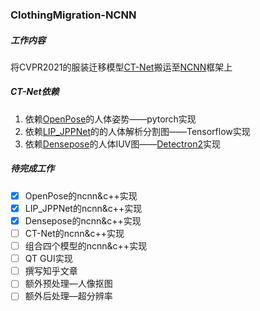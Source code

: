 ### ClothingMigration-NCNN
##### 工作内容
将CVPR2021的服装迁移模型[CT-Net](https://github.com/yf1019/CT-Net)搬运至[NCNN](https://github.com/Tencent/ncnn)框架上
##### CT-Net依赖
1. 依赖[OpenPose](https://github.com/Hzzone/pytorch-openpose)的人体姿势——pytorch实现
2. 依赖[LIP_JPPNet](https://github.com/Engineering-Course/LIP_JPPNet)的的人体解析分割图——Tensorflow实现
3. 依赖[Densepose](https://github.com/facebookresearch/detectron2/tree/main/projects/DensePose)的人体IUV图——[Detectron2](https://github.com/facebookresearch/detectron2)实现
##### 待完成工作
- [x] OpenPose的ncnn&c++实现
- [x] LIP_JPPNet的ncnn&c++实现
- [x] Densepose的ncnn&c++实现
- [ ] CT-Net的ncnn&c++实现
- [ ] 组合四个模型的ncnn&c++实现
- [ ] QT GUI实现
- [ ] 撰写知乎文章
- [ ] 额外预处理—人像抠图
- [ ] 额外后处理—超分辨率
